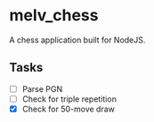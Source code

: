 # melv_chess

A chess application built for NodeJS.

## Tasks

- [ ] Parse PGN
- [ ] Check for triple repetition
- [x] Check for 50-move draw
